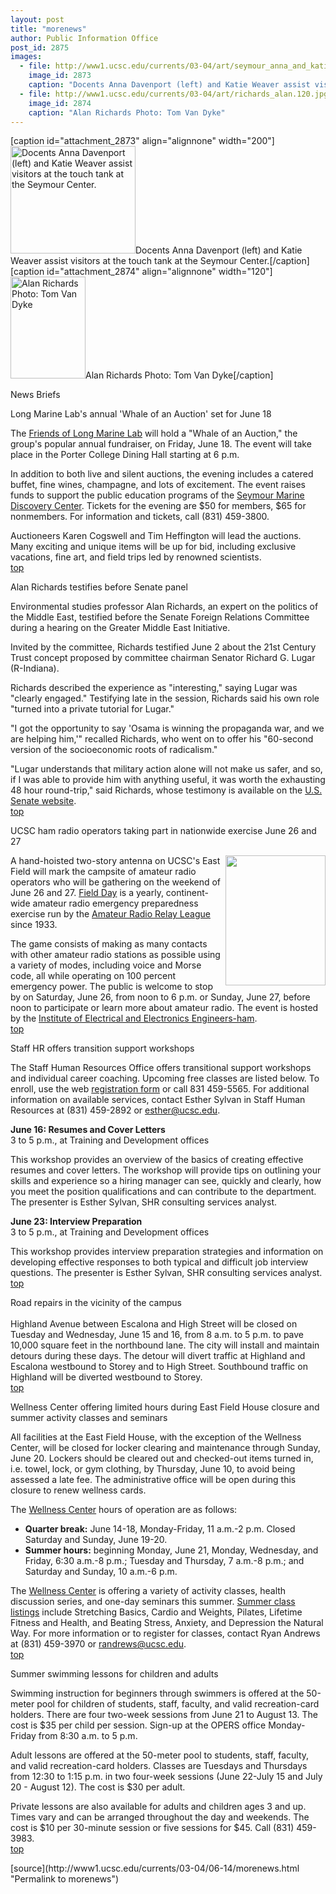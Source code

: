 ```yaml
---
layout: post
title: "morenews"
author: Public Information Office
post_id: 2875
images:
  - file: http://www1.ucsc.edu/currents/03-04/art/seymour_anna_and_katie.200.jpg
    image_id: 2873
    caption: "Docents Anna Davenport (left) and Katie Weaver assist visitors at the touch tank at the Seymour Center."
  - file: http://www1.ucsc.edu/currents/03-04/art/richards_alan.120.jpg
    image_id: 2874
    caption: "Alan Richards Photo: Tom Van Dyke"
---
```


[caption id="attachment_2873" align="alignnone" width="200"]<a href="http://localhost/mysite/wp-content/uploads/2004/06/seymour_anna_and_katie.200.jpg"><img class="size-full wp-image-2873" src="http://localhost/mysite/wp-content/uploads/2004/06/seymour_anna_and_katie.200.jpg" alt="Docents Anna Davenport (left) and Katie Weaver assist visitors at the touch tank at the Seymour Center." width="200" height="172" /></a>Docents Anna Davenport (left) and Katie Weaver assist visitors at the touch tank at the Seymour Center.[/caption]
[caption id="attachment_2874" align="alignnone" width="120"]<a href="http://localhost/mysite/wp-content/uploads/2004/06/richards_alan.120.jpg"><img class="size-full wp-image-2874" src="http://localhost/mysite/wp-content/uploads/2004/06/richards_alan.120.jpg" alt="Alan Richards Photo: Tom Van Dyke" width="120" height="163" /></a>Alan Richards Photo: Tom Van Dyke[/caption]
<p class="pagehead">
  News Briefs
</p>
<p>
  <span class="sectionhead"><a name="auction" id="auction"></a>Long Marine Lab's annual 'Whale of an Auction' set for June 18</span><br>
</p>
<p>
  The <a href="ttp://www2.ucsc.edu/seymourcenter/members.html">Friends of Long Marine Lab</a> will hold a "Whale of an Auction," the group's popular annual fundraiser, on Friday, June 18. The event will take place in the Porter College Dining Hall starting at 6 p.m.<br>
</p>
<p>
  In addition to both live and silent auctions, the evening includes a catered buffet, fine wines, champagne, and lots of excitement. The event raises funds to support the public education programs of the <a href="http://www2.ucsc.edu/seymourcenter/">Seymour Marine Discovery Center</a>. Tickets for the evening are $50 for members, $65 for nonmembers. For information and tickets, call (831) 459-3800.
</p>
<p>
  Auctioneers Karen Cogswell and Tim Heffington will lead the auctions. Many exciting and unique items will be up for bid, including exclusive vacations, fine art, and field trips led by renowned scientists.<br>
  <a href="#auction">top</a>
</p>
<p>
  <span class="sectionhead"><a name="richards" id="richards"></a>Alan Richards testifies before Senate panel</span><br>
</p>
<p>
  Environmental studies professor Alan Richards, an expert on the politics of the Middle East, testified before the Senate Foreign Relations Committee during a hearing on the Greater Middle East Initiative.<br>
</p>
<p>
  Invited by the committee, Richards testified June 2 about the 21st Century Trust concept proposed by committee chairman Senator Richard G. Lugar (R-Indiana).<br>
</p>
<p>
  Richards described the experience as "interesting," saying Lugar was "clearly engaged." Testifying late in the session, Richards said his own role<br>
  "turned into a private tutorial for Lugar."
</p>
<p>
  "I got the opportunity to say 'Osama is winning the propaganda war, and we are helping him,'" recalled Richards, who went on to offer his "60-second version of the socioeconomic roots of radicalism."<br>
</p>
<p>
  "Lugar understands that military action alone will not make us safer, and so, if I was able to provide him with anything useful, it was worth the exhausting 48 hour round-trip," said Richards, whose testimony is available on the <a href="http://foreign.senate.gov/hearings/2004/hrg040602a.html">U.S. Senate website</a>.<br>
  <a href="#auction">top</a>
</p>
<p>
  <span class="sectionhead"><a name="radio" id="radio"></a>UCSC ham radio operators taking part in nationwide exercise June 26 and 27</span>
</p>
<p>
  <a href="http://www.arrl.org/contests/announcements/fd/"><img align="right" border="0" height="208" src="../art/field_day_2004.160.gif" width="160" alt=""></a>A hand-hoisted two-story antenna on UCSC's East Field will mark the campsite of amateur radio operators who will be gathering on the weekend of June 26 and 27. <a href="http://www.arrl.org/contests/announcements/fd/">Field Day</a> is a yearly, continent-wide amateur radio emergency preparedness exercise run by the <a href="http://www.arrl.org">Amateur Radio Relay League</a> since 1933.
</p>
<p>
  The game consists of making as many contacts with other amateur radio stations as possible using a variety of modes, including voice and Morse code, all while operating on 100 percent emergency power. The public is welcome to stop by on Saturday, June 26, from noon to 6 p.m. or Sunday, June 27, before noon to participate or learn more about amateur radio. The event is hosted by the <a href="http://ieee.soe.ucsc.edu/ham/">Institute of Electrical and Electronics Engineers-ham</a>.<br>
  <a href="#auction">top</a>
</p>
<p class="sectionhead">
  <a name="workshops" id="workshops"></a>Staff HR offers transition support workshops<br>
</p>
<p>
  The Staff Human Resources Office offers transitional support workshops and individual career coaching. Upcoming free classes are listed below. To enroll, use the web <a href="http://www2.ucsc.edu/train-dev/td/professional_dev/Signup_form.html">registration form</a> or call 831 459-5565. For additional information on available services, contact Esther Sylvan in Staff Human Resources at (831) 459-2892 or <a href="mailto:esther@ucsc.edu">esther@ucsc.edu</a>.<br>
</p>
<p>
  <b>June 16: Resumes and Cover Letters<br></b> 3 to 5 p.m., at Training and Development offices<br>
</p>
<p>
  This workshop provides an overview of the basics of creating effective resumes and cover letters. The workshop will provide tips on outlining your skills and experience so a hiring manager can see, quickly and clearly, how you meet the position qualifications and can contribute to the department. The presenter is Esther Sylvan, SHR consulting services analyst.<br>
</p>
<p>
  <b>June 23: Interview Preparation</b><br>
  3 to 5 p.m., at Training and Development offices<br>
</p>
<p>
  This workshop provides interview preparation strategies and information on developing effective responses to both typical and difficult job interview questions. The presenter is Esther Sylvan, SHR consulting services analyst.<br>
  <a href="#auction">top</a>
</p>
<p>
  <span class="sectionhead"><a name="repairs" id="repairs"></a>Road repairs in the vicinity of the campus</span><br>
  <br>
  Highland Avenue between Escalona and High Street will be closed on Tuesday and Wednesday, June 15 and 16, from 8 a.m. to 5 p.m. to pave 10,000 square feet in the northbound lane. The city will install and maintain detours during these days. The detour will divert traffic at Highland and Escalona westbound to Storey and to High Street. Southbound traffic on Highland will be diverted westbound to Storey.<br>
  <a href="#auction">top</a>
</p>
<p class="sectionhead">
  <a name="wellness" id="wellness"></a>Wellness Center offering limited hours during East Field House closure and summer activity classes and seminars
</p>
<p>
  All facilities at the East Field House, with the exception of the Wellness Center, will be closed for locker clearing and maintenance through Sunday, June 20. Lockers should be cleared out and checked-out items turned in, i.e. towel, lock, or gym clothing, by Thursday, June 10, to avoid being assessed a late fee. The administrative office will be open during this closure to renew wellness cards.
</p>
<p>
  The <a href="http://www.ucsc.edu/opers/wellness/pages/index.html">Wellness Center</a> hours of operation are as follows:
</p>
<ul>
  <li>
    <b>Quarter break:</b> June 14-18, Monday-Friday, 11 a.m.-2 p.m. Closed Saturday and Sunday, June 19-20.
  </li>
  <li>
    <b>Summer hours:</b> beginning Monday, June 21, Monday, Wednesday, and Friday, 6:30 a.m.-8 p.m.; Tuesday and Thursday, 7 a.m.-8 p.m.; and Saturday and Sunday, 10 a.m.-6 p.m.
  </li>
</ul>
<p>
  The <a href="http://www.ucsc.edu/opers/wellness/pages/index.html">Wellness Center</a> is offering a variety of activity classes, health discussion series, and one-day seminars this summer. <a href="http://www.ucsc.edu/opers/wellness/pages/specialevents.html">Summer class listings</a> include Stretching Basics, Cardio and Weights, Pilates, Lifetime Fitness and Health, and Beating Stress, Anxiety, and Depression the Natural Way. For more information or to register for classes, contact Ryan Andrews at (831) 459-3970 or <a href="mailto:randrews@ucsc.edu">randrews@ucsc.edu</a>.<br>
  <a href="#auction">top</a>
</p>
<p class="sectionhead">
  <a name="swimming" id="swimming"></a>Summer swimming lessons for children and adults
</p>
<p>
  Swimming instruction for beginners through swimmers is offered at the 50-meter pool for children of students, staff, faculty, and valid recreation-card holders. There are four two-week sessions from June 21 to August 13. The cost is $35 per child per session. Sign-up at the OPERS office Monday-Friday from 8:30 a.m. to 5 p.m.
</p>
<p>
  Adult lessons are offered at the 50-meter pool to students, staff, faculty, and valid recreation-card holders. Classes are Tuesdays and Thursdays from 12:30 to 1:15 p.m. in two four-week sessions (June 22-July 15 and July 20 - August 12). The cost is $30 per adult.
</p>
<p>
  Private lessons are also available for adults and children ages 3 and up. Times vary and can be arranged throughout the day and weekends. The cost is $10 per 30-minute session or five sessions for $45. Call (831) 459-3983.<br>
  <a href="#auction">top</a><br>
</p>
<p>

</p>
[source](http://www1.ucsc.edu/currents/03-04/06-14/morenews.html "Permalink to morenews")
